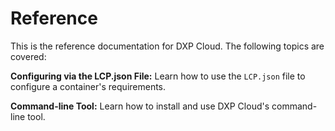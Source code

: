# Reference

This is the reference documentation for DXP Cloud. The following topics are 
covered: 

**Configuring via the LCP.json File:** Learn how to use the `LCP.json` file to 
configure a container's requirements. 

**Command-line Tool:** Learn how to install and use DXP Cloud's command-line 
tool. 
